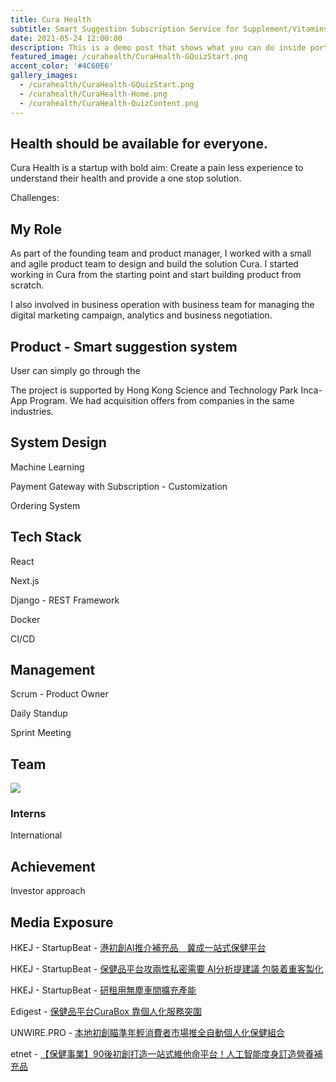 ```yaml
---
title: Cura Health
subtitle: Smart Suggestion Subscription Service for Supplement/Vitamins.
date: 2021-05-24 12:00:00
description: This is a demo post that shows what you can do inside portfolio and blog posts. We’ve included everything you need to create engaging posts and case studies to show off your work in a beautiful way.
featured_image: /curahealth/CuraHealth-GQuizStart.png
accent_color: '#4C60E6'
gallery_images:
  - /curahealth/CuraHealth-GQuizStart.png
  - /curahealth/CuraHealth-Home.png
  - /curahealth/CuraHealth-QuizContent.png
---
```


## Health should be available for everyone.

Cura Health is a startup with bold aim: Create a pain less experience to understand their health and provide a one stop solution. 

Challenges:


## My Role

As part of the founding team and product manager, I worked with a small and agile product team to design and build the solution Cura. I started working in Cura from the starting point and start building product from scratch. 

I also involved in business operation with business team for managing the digital marketing campaign, analytics and business negotiation.


## Product - Smart suggestion system

User can simply go through the 


The project is supported by Hong Kong Science and Technology Park Inca-App Program. We had acquisition offers from companies in the same industries.

## System Design

Machine Learning

Payment Gateway with Subscription - Customization

Ordering System


## Tech Stack

React

Next.js

Django - REST Framework

Docker

CI/CD

## Management

Scrum - Product Owner

Daily Standup

Sprint Meeting

## Team

![](/images/projects/curahealth/cura_team.png)

### Interns
International

## Achievement

Investor approach

## Media Exposure

HKEJ - StartupBeat - [ 港初創AI推介補充品　冀成一站式保健平台 ](http://startupbeat.hkej.com/?p=93101)

HKEJ - StartupBeat - [ 保健品平台攻兩性私密需要 AI分析提建議 包裝着重客製化 ](http://startupbeat.hkej.com/?p=101405)

HKEJ - StartupBeat - [ 研租用無塵車間擴充產能 ](http://startupbeat.hkej.com/?p=101412)

Edigest - [保健品平台CuraBox 靠個人化服務突圍](https://www.edigest.hk/%E8%81%B7%E5%A0%B4/%E4%BF%9D%E5%81%A5%E5%93%81-%E5%B9%B3%E5%8F%B0-curabox-%E5%80%8B%E4%BA%BA%E5%8C%96%E6%9C%8D%E5%8B%99-%E7%AA%81%E5%9C%8D-240546/)

UNWIRE.PRO - [本地初創瞄準年輕消費者市場推全自動個人化保健組合](https://unwire.pro/2021/04/28/curabox/startups/)

etnet - [【保健事業】90後初創打造一站式維他命平台！人工智能度身訂造營養補充品](http://www.etnet.com.hk/www/tc/lifestyle/digitalnewage/startupbusiness/70445)


